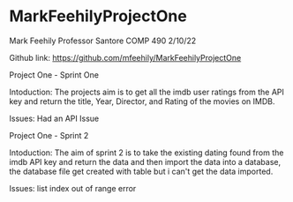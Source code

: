 # MarkFeehilyProjectOne
Mark Feehily 
Professor Santore 
COMP 490 
2/10/22

Github link: https://github.com/mfeehily/MarkFeehilyProjectOne
 
Project One - Sprint One 

Intoduction:
The projects aim is to get all the imdb user ratings from the API key and return the title, Year, Director, and Rating of the movies 
on IMDB.
 
Issues:
Had an API Issue 

Project One - Sprint 2

Intoduction: 
The aim of sprint 2 is to take the existing dating found from the imdb API key and return the data and then import the data into a database, the 
database file get created with table but i can't get the data imported. 

Issues: 
list index out of range error 
